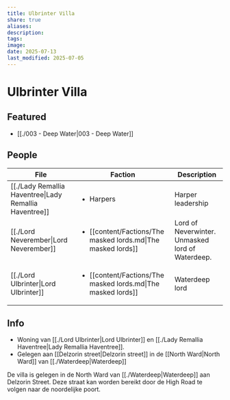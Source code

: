 ```yaml
---
title: Ulbrinter Villa
share: true
aliases: 
description: 
tags: 
image: 
date: 2025-07-13
last_modified: 2025-07-05
---
```

# Ulbrinter Villa
## Featured
- [[./003 - Deep Water|003 - Deep Water]]

## People
| File                                                                       | Faction                                                                       | Description                                      |
| -------------------------------------------------------------------------- | ----------------------------------------------------------------------------- | ------------------------------------------------ |
| [[./Lady Remallia Haventree\|Lady Remallia Haventree]] | <ul><li>Harpers</li></ul>                                                     | Harper leadership                                |
| [[./Lord Neverember\|Lord Neverember]]                 | <ul><li>[[content/Factions/The masked lords.md\|The masked lords]]</li></ul> | Lord of Neverwinter. Unmasked lord of Waterdeep. |
| [[./Lord Ulbrinter\|Lord Ulbrinter]]                   | <ul><li>[[content/Factions/The masked lords.md\|The masked lords]]</li></ul> | Waterdeep lord                                   |

## Info
* Woning van [[./Lord Ulbrinter|Lord Ulbrinter]] en [[./Lady Remallia Haventree|Lady Remallia Haventree]]. 
* Gelegen aan [[Delzorin street|Delzorin street]] in de [[North Ward|North Ward]] van [[./Waterdeep|Waterdeep]]

De villa is gelegen in de North Ward van [[./Waterdeep|Waterdeep]] aan Delzorin Street. Deze straat kan worden bereikt door de High Road te volgen naar de noordelijke poort.

